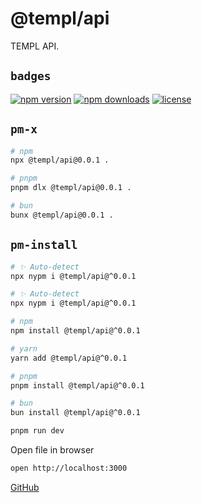 # @templ/api

TEMPL API.

## `badges`

<!-- automd:badges license provider=shields -->

[![npm version](https://img.shields.io/npm/v/@templ/api)](https://npmjs.com/package/@templ/api)
[![npm downloads](https://img.shields.io/npm/dm/@templ/api)](https://npmjs.com/package/@templ/api)
[![license](https://img.shields.io/github/license/rjoydip/templ)](https://github.com/rjoydip/templ/blob/main/LICENSE)

<!-- /automd -->

## `pm-x`

<!-- automd:pm-x args=. -->

```sh
# npm
npx @templ/api@0.0.1 .

# pnpm
pnpm dlx @templ/api@0.0.1 .

# bun
bunx @templ/api@0.0.1 .
```

<!-- /automd -->

## `pm-install`

<!-- automd:pm-install -->

```sh
# ✨ Auto-detect
npx nypm i @templ/api@^0.0.1

# ✨ Auto-detect
npx nypm i @templ/api@^0.0.1

# npm
npm install @templ/api@^0.0.1

# yarn
yarn add @templ/api@^0.0.1

# pnpm
pnpm install @templ/api@^0.0.1

# bun
bun install @templ/api@^0.0.1
```

<!-- /automd -->

```sh
pnpm run dev
```

Open file in browser

```sh
open http://localhost:3000
```

[GitHub](https://github.com/rjoydip/templ/tree/main/apps/api)
